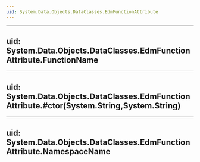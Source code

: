 ```yaml
---
uid: System.Data.Objects.DataClasses.EdmFunctionAttribute
---
```


---
uid: System.Data.Objects.DataClasses.EdmFunctionAttribute.FunctionName
---

---
uid: System.Data.Objects.DataClasses.EdmFunctionAttribute.#ctor(System.String,System.String)
---

---
uid: System.Data.Objects.DataClasses.EdmFunctionAttribute.NamespaceName
---
